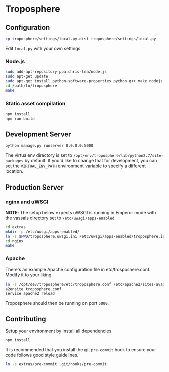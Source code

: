 Troposphere
===========

## Configuration

```bash
cp troposphere/settings/local.py.dist troposphere/settings/local.py
```

Edit `local.py` with your own settings.

### Node.js

```bash
sudo add-apt-repository ppa:chris-lea/node.js
sudo apt-get update
sudo apt-get install python-software-properties python g++ make nodejs
cd /path/to/troposphere
make
```

### Static asset compilation
```bash
npm install
npm run build
```

## Development Server


```bash
python manage.py runserver 0.0.0.0:5000
````

The virtualenv directory is set to `/opt/env/troposphere/lib/python2.7/site-packages` by default.  If you'd like to change that for development, you can set the `VIRTUAL_ENV_PATH` environment variable to specify a different location.

## Production Server

### nginx and uWSGI

**NOTE**: The setup below expects uWSGI is running in Emperor mode with
the vassals directory set to `/etc/uwsgi/apps-enabled`.

```bash
cd extras
mkdir -p /etc/uwsgi/apps-enabled/
ln -s $PWD/troposphere.uwsgi.ini /etc/uwsgi/apps-enabled/troposphere.ini
cd nginx
make
```

### Apache
There's an example Apache configuration file in etc/trosposhere.conf. Modify it
to your liking.

```bash
ln -s /opt/dev/troposphere/etc/troposphere.conf /etc/apache2/sites-available/troposphere.conf
a2ensite troposphere.conf
service apache2 reload
```


Troposphere should then be running on port `5000`.

## Contributing
Setup your environment by install all dependencies

```bash
npm install
```

It is recommended that you install the git `pre-commit` hook to ensure your code follows good style guidelines.

```bash
ln -s extras/pre-commit .git/hooks/pre-commit
```

